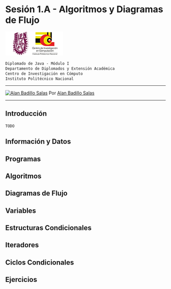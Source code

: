 # Sesión 1.A - Algoritmos y Diagramas de Flujo

![Logo CIC](./figuras/logo.png)

    Diplomado de Java - Módulo I
    Departamento de Diplomados y Extensión Académica
    Centro de Investigación en Cómputo
    Instituto Politécnico Nacional

---

[![Alan Badillo Salas](https://avatars.githubusercontent.com/u/79223578?s=40&v=4 "Alan Badillo Salas")](https://github.com/dragonnomada) Por [Alan Badillo Salas](https://github.com/dragonnomada)

---

## Introducción

    TODO

## Información y Datos

## Programas

## Algoritmos

## Diagramas de Flujo

## Variables

## Estructuras Condicionales

## Iteradores

## Ciclos Condicionales

## Ejercicios

